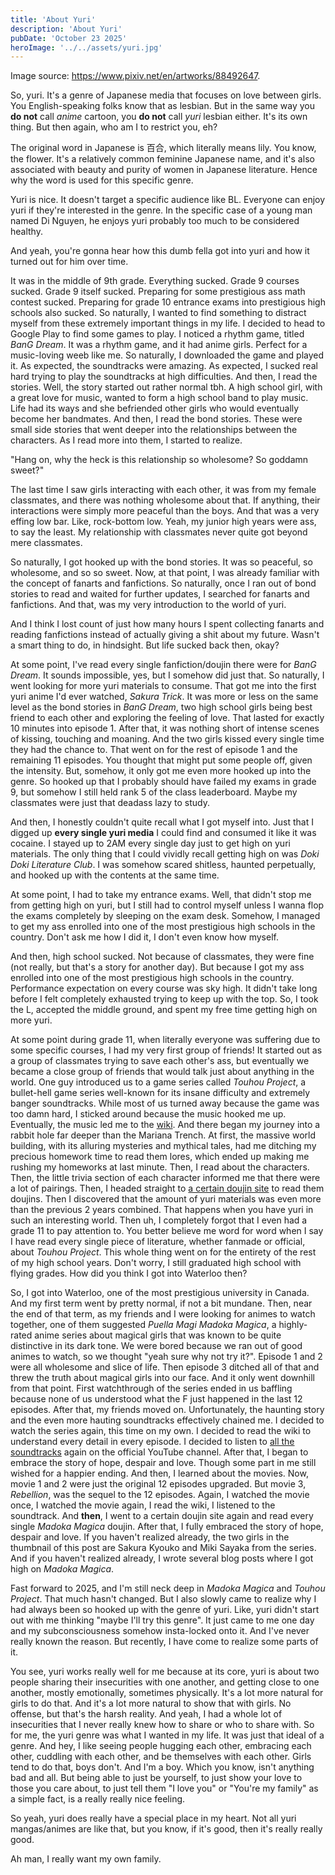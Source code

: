 ```yaml
---
title: 'About Yuri'
description: 'About Yuri'
pubDate: 'October 23 2025'
heroImage: '../../assets/yuri.jpg'
---
```


Image source: https://www.pixiv.net/en/artworks/88492647.

So, yuri. It's a genre of Japanese media that focuses on love between girls. You English-speaking folks know that as lesbian. But in the same way you **do not** call *anime* cartoon, you **do not** call *yuri* lesbian either. It's its own thing. But then again, who am I to restrict you, eh?

The original word in Japanese is 百合, which literally means lily. You know, the flower. It's a relatively common feminine Japanese name, and it's also associated with beauty and purity of women in Japanese literature. Hence why the word is used for this specific genre.

Yuri is nice. It doesn't target a specific audience like BL. Everyone can enjoy yuri if they're interested in the genre. In the specific case of a young man named Di Nguyen, he enjoys yuri probably too much to be considered healthy.

And yeah, you're gonna hear how this dumb fella got into yuri and how it turned out for him over time.

It was in the middle of 9th grade. Everything sucked. Grade 9 courses sucked. Grade 9 itself sucked. Preparing for some prestigious ass math contest sucked. Preparing for grade 10 entrance exams into prestigious high schools also sucked. So naturally, I wanted to find something to distract myself from these extremely important things in my life. I decided to head to Google Play to find some games to play. I noticed a rhythm game, titled *BanG Dream*. It was a rhythm game, and it had anime girls. Perfect for a music-loving weeb like me. So naturally, I downloaded the game and played it. As expected, the soundtracks were amazing. As expected, I sucked real hard trying to play the soundtracks at high difficulties. And then, I read the stories. Well, the story started out rather normal tbh. A high school girl, with a great love for music, wanted to form a high school band to play music. Life had its ways and she befriended other girls who would eventually become her bandmates. And then, I read the bond stories. These were small side stories that went deeper into the relationships between the characters. As I read more into them, I started to realize.

"Hang on, why the heck is this relationship so wholesome? So goddamn sweet?"

The last time I saw girls interacting with each other, it was from my female classmates, and there was nothing wholesome about that. If anything, their interactions were simply more peaceful than the boys. And that was a very effing low bar. Like, rock-bottom low. Yeah, my junior high years were ass, to say the least. My relationship with classmates never quite got beyond mere classmates. 

So naturally, I got hooked up with the bond stories. It was so peaceful, so wholesome, and so so sweet. Now, at that point, I was already familiar with the concept of fanarts and fanfictions. So naturally, once I ran out of bond stories to read and waited for further updates, I searched for fanarts and fanfictions. And that, was my very introduction to the world of yuri.

And I think I lost count of just how many hours I spent collecting fanarts and reading fanfictions instead of actually giving a shit about my future. Wasn't a smart thing to do, in hindsight. But life sucked back then, okay?

At some point, I've read every single fanfiction/doujin there were for *BanG Dream*. It sounds impossible, yes, but I somehow did just that. So naturally, I went looking for more yuri materials to consume. That got me into the first yuri anime I'd ever watched, *Sakura Trick*. It was more or less on the same level as the bond stories in *BanG Dream*, two high school girls being best friend to each other and exploring the feeling of love. That lasted for exactly 10 minutes into episode 1. After that, it was nothing short of intense scenes of kissing, touching and moaning. And the two girls kissed every single time they had the chance to. That went on for the rest of episode 1 and the remaining 11 episodes. You thought that might put some people off, given the intensity. But, somehow, it only got me even more hooked up into the genre. So hooked up that I probably should have failed my exams in grade 9, but somehow I still held rank 5 of the class leaderboard. Maybe my classmates were just that deadass lazy to study.

And then, I honestly couldn't quite recall what I got myself into. Just that I digged up **every single yuri media** I could find and consumed it like it was cocaine. I stayed up to 2AM every single day just to get high on yuri materials. The only thing that I could vividly recall getting high on was *Doki Doki Literature Club*. I was somehow scared shitless, haunted perpetually, and hooked up with the contents at the same time.

At some point, I had to take my entrance exams. Well, that didn't stop me from getting high on yuri, but I still had to control myself unless I wanna flop the exams completely by sleeping on the exam desk. Somehow, I managed to get my ass enrolled into one of the most prestigious high schools in the country. Don't ask me how I did it, I don't even know how myself.

And then, high school sucked. Not because of classmates, they were fine (not really, but that's a story for another day). But because I got my ass enrolled into one of the most prestigious high schools in the country. Performance expectation on every course was sky high. It didn't take long before I felt completely exhausted trying to keep up with the top. So, I took the L, accepted the middle ground, and spent my free time getting high on more yuri.

At some point during grade 11, when literally everyone was suffering due to some specific courses, I had my very first group of friends! It started out as a group of classmates trying to save each other's ass, but eventually we became a close group of friends that would talk just about anything in the world. One guy introduced us to a game series called *Touhou Project*, a bullet-hell game series well-known for its insane difficulty and extremely banger soundtracks. While most of us turned away because the game was too damn hard, I sticked around because the music hooked me up. Eventually, the music led me to the [wiki](https://en.touhouwiki.net/wiki/Touhou_Wiki). And there began my journey into a rabbit hole far deeper than the Mariana Trench. At first, the massive world building, with its alluring mysteries and mythical tales, had me ditching my precious homework time to read them lores, which ended up making me rushing my homeworks at last minute. Then, I read about the characters. Then, the little trivia section of each character informed me that there were a lot of pairings. Then, I headed straight to [a certain doujin site](https://dynasty-scans.com/) to read them doujins. Then I discovered that the amount of yuri materials was even more than the previous 2 years combined. That happens when you have yuri in such an interesting world. Then uh, I completely forgot that I even had a grade 11 to pay attention to. You better believe me word for word when I say I have read every single piece of literature, whether fanmade or official, about *Touhou Project*. This whole thing went on for the entirety of the rest of my high school years. Don't worry, I still graduated high school with flying grades. How did you think I got into Waterloo then?

So, I got into Waterloo, one of the most prestigious university in Canada. And my first term went by pretty normal, if not a bit mundane. Then, near the end of that term, as my friends and I were looking for animes to watch together, one of them suggested *Puella Magi Madoka Magica*, a highly-rated anime series about magical girls that was known to be quite distinctive in its dark tone. We were bored because we ran out of good animes to watch, so we thought "yeah sure why not try it?". Episode 1 and 2 were all wholesome and slice of life. Then episode 3 ditched all of that and threw the truth about magical girls into our face. And it only went downhill from that point. First watchthrough of the series ended in us baffling because none of us understood what the F just happened in the last 12 episodes. After that, my friends moved on. Unfortunately, the haunting story and the even more hauting soundtracks effectively chained me. I decided to watch the series again, this time on my own. I decided to read the wiki to understand every detail in every episode. I decided to listen to [all the soundtracks](https://www.youtube.com/playlist?list=PLCS94hRoqXbRYT5pZivlG49-AxZ9rYSLk) again on the official YouTube channel. After that, I began to embrace the story of hope, despair and love. Though some part in me still wished for a happier ending. And then, I learned about the movies. Now, movie 1 and 2 were just the original 12 episodes upgraded. But movie 3, *Rebellion*, was the sequel to the 12 episodes. Again, I watched the movie once, I watched the movie again, I read the wiki, I listened to the soundtrack. And **then**, I went to a certain doujin site again and read every single *Madoka Magica* doujin. After that, I fully embraced the story of hope, despair and love. If you haven't realized already, the two girls in the thumbnail of this post are Sakura Kyouko and Miki Sayaka from the series. And if you haven't realized already, I wrote several blog posts where I got high on *Madoka Magica*.

Fast forward to 2025, and I'm still neck deep in *Madoka Magica* and *Touhou Project*. That much hasn't changed. But I also slowly came to realize why I had always been so hooked up with the genre of yuri. Like, yuri didn't start out with me thinking "maybe I'll try this genre". It just came to me one day and my subconsciousness somehow insta-locked onto it. And I've never really known the reason. But recently, I have come to realize some parts of it.

You see, yuri works really well for me because at its core, yuri is about two people sharing their insecurities with one another, and getting close to one another, mostly emotionally, sometimes physically. It's a lot more natural for girls to do that. And it's a lot more natural to show that with girls. No offense, but that's the harsh reality. And yeah, I had a whole lot of insecurities that I never really knew how to share or who to share with. So for me, the yuri genre was what I wanted in my life. It was just that ideal of a genre. And hey, I like seeing people hugging each other, embracing each other, cuddling with each other, and be themselves with each other. Girls tend to do that, boys don't. And I'm a boy. Which you know, isn't anything bad and all. But being able to just be yourself, to just show your love to those you care about, to just tell them "I love you" or "You're my family" as a simple fact, is a really really nice feeling.

So yeah, yuri does really have a special place in my heart. Not all yuri mangas/animes are like that, but you know, if it's good, then it's really really good.

Ah man, I really want my own family.